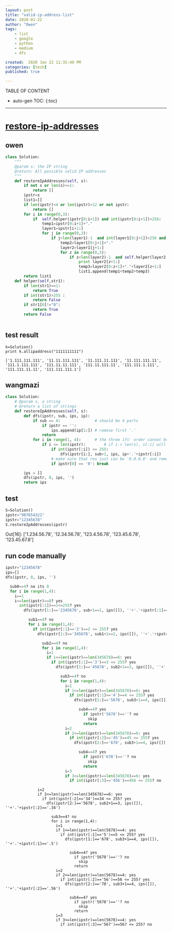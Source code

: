 ```yaml
---
layout: post
title: "valid-ip-address-list"
date: 2020-01-22
author: "Owen"
tags: 
    - list
    - google
    - python
    - medium
    - dfs

created:  2020 Jan 22 11:35:49 PM
categories: [tech]
published: true

---
```



TABLE OF CONTENT

* auto-gen TOC:
{:toc}

- - -

# [restore-ip-addresses](https://www.lintcode.com/problem/restore-ip-addresses/description)

## owen

```python
class Solution:
    """
    @param s: the IP string
    @return: All possible valid IP addresses
    """
    def restoreIpAddresses(self, s):
        if not s or len(s)<=1:
            return []
        ipstr=s
        list1=[]
        if len(ipstr)<4 or len(ipstr)>12 or not ipstr:
            return []
        for i in range(0,3):
            if  self.helper(ipstr[0:i+1]) and int(ipstr[0:i+1])<256:
                temp1=ipstr[0:i+1]+"."
                layer1=ipstr[i+1:]
                for j in range(0,3):
                    if j<len(layer1)-1  and int(layer1[0:j+1])<256 and self.helper(layer1[0:j+1]):
                        temp2=layer1[0:j+1]+"."
                        layer2=layer1[j+1:]
                        for z in range(0,3):
                            if z<len(layer2)-1  and self.helper(layer2[0:z+1]) and self.helper(layer2[z+1:]):
                                print layer2[z+1:]
                                temp3=layer2[0:z+1]+"."+layer2[z+1:]
                                list1.append(temp1+temp2+temp3)
        return list1
    def helper(self,str1):
        if len(str1)==1:
            return True
        if int(str1)>255 :
            return False
        if str1[0]!="0":
            return True
        return False 
        
```



## test result

    k=Solution()
    print k.allipaddress("1111111111")

    ['1.111.111.111', '11.11.111.111', '11.111.11.111', '11.111.111.11', '111.1.111.111', '111.11.11.111', '111.11.111.11', '111.111.1.111', '111.111.11.11', '111.111.111.1']

## wangmazi

```python
class Solution:
    # @param s, a string
    # @return a list of strings
    def restoreIpAddresses(self, s):
        def dfs(ipstr, sub, ips, ip):
            if sub == 4:               # should be 4 parts
                if ipstr == '':
                    ips.append(ip[1:]) # remove first '.'
                return
            for i in range(1, 4):      # the three ifs' order cannot be changed!
                if i <= len(ipstr):        # if i > len(s), s[:i] will make false!!
                    if int(ipstr[:i]) <= 255:
                        dfs(ipstr[i:], sub+1, ips, ip+'.'+ipstr[:i])
                    # make sure that res just can be '0.0.0.0' and remove like '00'
                    if ipstr[0] == '0': break

        ips = []
        dfs(ipstr, 0, ips, '')
        return ips
```

## test

```python
S=Solution()
ipstr="987654321"
ipstr="12345678"
S.restoreIpAddresses(ipstr)
```
Out[16]: ['1.234.56.78', '12.34.56.78', '123.4.56.78', '123.45.6.78', '123.45.67.8']

## run code manually


```python
ipstr="12345678"
ips=[]
dfs(ipstr, 0, ips, '')

  sub0==4? no its 0
  for i in range(1,4):
    i==1
    i<=len(ipstr)==8? yes
      int(ipstr[:1])==1<=255? yes
        dfs(ipstr[1:]=='2345678', sub+1==1, ips([]), ''+'.'+ipstr[:1]=='.1')

          sub1==4? no
          for i in range(1,4):
            if int(ipstr[:1]=='2')==2 <= 255? yes
              dfs(ipstr[1:]=='345678', sub1+1==2, ips([]), ''+'.'+ipstr[:1]=='.2')

                sub2==4? no
                for i in range(1,4):
                  i=1
                  if 1<=len(ipstr)==len(345678)==6: yes
                    if int(ipstr[:1]=='3')==3 <= 255? yes
                      dfs(ipstr[1:]=='45678', sub2+1==3, ips([]), ''+'.'+ipstr[:1]=='.3')

                        sub3==4? no
                        for i in range(1,4):
                          i=1
                          if 1<=len(ipstr)==len(345678)==6: yes
                            if int(ipstr[:1]=='4')==4 <= 255? yes
                              dfs(ipstr[1:]=='5678', sub3+1==4, ips([]), ''+'.'+ipstr[:1]=='.4')

                                sub4==4? yes
                                  if ipstr('5678')==''? no
                                    skip
                                  return
                          i=2
                          if 2<=len(ipstr)==len(345678)==6: yes
                            if int(ipstr[:2]=='45')==45 <= 255? yes
                              dfs(ipstr[2:]=='678', sub3+1==4, ips([]), ''+'.'+ipstr[:2]=='.45')

                                sub4==4? yes
                                  if ipstr('678')==''? no
                                    skip
                                  return
                          i=3
                          if 3<=len(ipstr)==len(345678)==6: yes
                            if int(ipstr[:3]=='456')==456 <= 255? no
```
                  i=2
                  if 2<=len(ipstr)==len(345678)==6: yes
                    if int(ipstr[:2]=='34')==34 <= 255? yes
                      dfs(ipstr[2:]=='5678', sub2+1==3, ips([]), ''+'.'+ipstr[:2]=='.34')

                        sub3==4? no
                        for i in range(1,4):
                          i=1
                          if 1<=len(ipstr)==len(5678)==4: yes
                            if int(ipstr[:1]=='5')==5 <= 255? yes
                              dfs(ipstr[1:]=='678', sub3+1==4, ips([]), ''+'.'+ipstr[:1]=='.5')

                                sub4==4? yes
                                  if ipstr('5678')==''? no
                                    skip
                                  return
                          i=2
                          if 2<=len(ipstr)==len(5678)==4: yes
                            if int(ipstr[:2]=='56')==56 <= 255? yes
                              dfs(ipstr[2:]=='78', sub3+1==4, ips([]), ''+'.'+ipstr[:2]=='.56')

                                sub4==4? yes
                                  if ipstr('5678')==''? no
                                    skip
                                  return
                          i=3
                          if 3<=len(ipstr)==len(5678)==4: yes
                            if int(ipstr[:3]=='567')==567 <= 255? no
